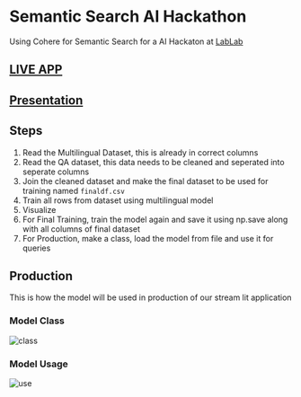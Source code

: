 # Semantic Search AI Hackathon

Using Cohere for Semantic Search for a AI Hackaton at [LabLab](https://lablab.ai/)

## [LIVE APP](https://alizahidraja-semantic-search-ai-hackathon-app-umkitt.streamlit.app/)

## [Presentation](https://docs.google.com/presentation/d/1rp6d_tiopwwdljVecH9SmA_PZ1daz-hzdFvp6Lc9gT8/edit#slide=id.p)

## Steps

1. Read the Multilingual Dataset, this is already in correct columns
2. Read the QA dataset, this data needs to be cleaned and seperated into seperate columns
3. Join the cleaned dataset and make the final dataset to be used for training named `finaldf.csv`
4. Train all rows from dataset using multilingual model
5. Visualize
6. For Final Training, train the model again and save it using np.save along with all columns of final dataset
7. For Production, make a class, load the model from file and use it for queries


## Production

This is how the model will be used in production of our stream lit application
### Model Class

![class](images/class.png)


### Model Usage

![use](images/use.png)
